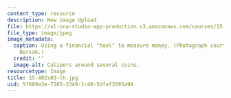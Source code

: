 ```yaml
---
content_type: resource
description: New image Upload
file: https://ol-ocw-studio-app-production.s3.amazonaws.com/courses/15-402-finance-theory-ii-spring-2003/5f609a3e728533491c405dfaf3595a94_15-402s03-th.jpg
file_type: image/jpeg
image_metadata:
  caption: Using a financial "tool" to measure money. (Photograph courtesy of Daniel
    Bersak.)
  credit: ''
  image-alt: Calipers around several coins.
resourcetype: Image
title: 15-402s03-th.jpg
uid: 5f609a3e-7285-3349-1c40-5dfaf3595a94
---
```

